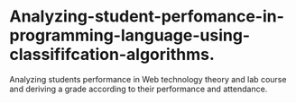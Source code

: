 # Analyzing-student-perfomance-in-programming-language-using-classififcation-algorithms.
Analyzing students performance in Web technology theory and lab course and deriving a grade according to their performance and attendance.
